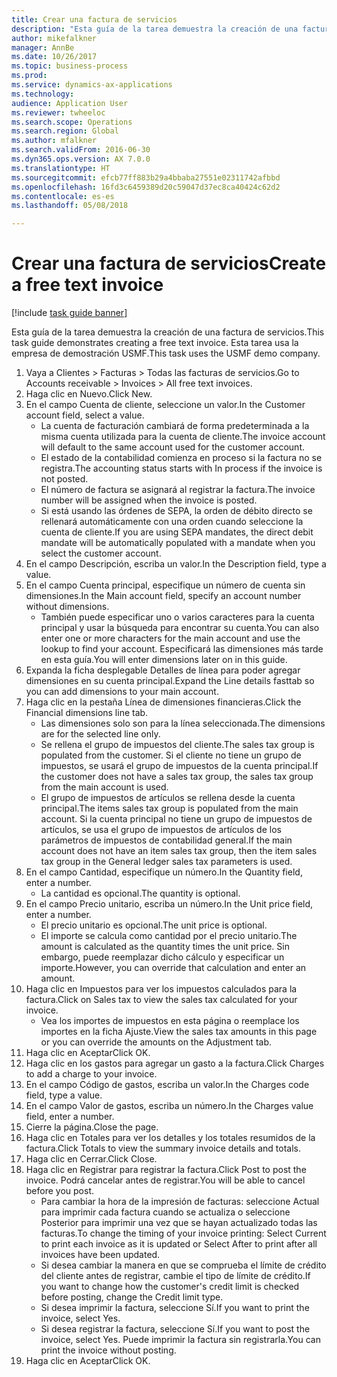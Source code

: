 ```yaml
--- 
title: Crear una factura de servicios
description: "Esta guía de la tarea demuestra la creación de una factura de servicios."
author: mikefalkner
manager: AnnBe
ms.date: 10/26/2017
ms.topic: business-process
ms.prod: 
ms.service: dynamics-ax-applications
ms.technology: 
audience: Application User
ms.reviewer: twheeloc
ms.search.scope: Operations
ms.search.region: Global
ms.author: mfalkner
ms.search.validFrom: 2016-06-30
ms.dyn365.ops.version: AX 7.0.0
ms.translationtype: HT
ms.sourcegitcommit: efcb77ff883b29a4bbaba27551e02311742afbbd
ms.openlocfilehash: 16fd3c6459389d20c59047d37ec8ca40424c62d2
ms.contentlocale: es-es
ms.lasthandoff: 05/08/2018

---
```

# <a name="create-a-free-text-invoice"></a><span data-ttu-id="0ff4d-103">Crear una factura de servicios</span><span class="sxs-lookup"><span data-stu-id="0ff4d-103">Create a free text invoice</span></span>

[!include [task guide banner](../../includes/task-guide-banner.md)]

<span data-ttu-id="0ff4d-104">Esta guía de la tarea demuestra la creación de una factura de servicios.</span><span class="sxs-lookup"><span data-stu-id="0ff4d-104">This task guide demonstrates creating a free text invoice.</span></span> <span data-ttu-id="0ff4d-105">Esta tarea usa la empresa de demostración USMF.</span><span class="sxs-lookup"><span data-stu-id="0ff4d-105">This task uses the USMF demo company.</span></span>

1. <span data-ttu-id="0ff4d-106">Vaya a Clientes > Facturas > Todas las facturas de servicios.</span><span class="sxs-lookup"><span data-stu-id="0ff4d-106">Go to Accounts receivable > Invoices > All free text invoices.</span></span>
2. <span data-ttu-id="0ff4d-107">Haga clic en Nuevo.</span><span class="sxs-lookup"><span data-stu-id="0ff4d-107">Click New.</span></span>
3. <span data-ttu-id="0ff4d-108">En el campo Cuenta de cliente, seleccione un valor.</span><span class="sxs-lookup"><span data-stu-id="0ff4d-108">In the Customer account field, select a value.</span></span>
    * <span data-ttu-id="0ff4d-109">La cuenta de facturación cambiará de forma predeterminada a la misma cuenta utilizada para la cuenta de cliente.</span><span class="sxs-lookup"><span data-stu-id="0ff4d-109">The invoice account will default to the same account used for the customer account.</span></span>   
    * <span data-ttu-id="0ff4d-110">El estado de la contabilidad comienza en proceso si la factura no se registra.</span><span class="sxs-lookup"><span data-stu-id="0ff4d-110">The accounting status starts with In process if the invoice is not posted.</span></span>   
    * <span data-ttu-id="0ff4d-111">El número de factura se asignará al registrar la factura.</span><span class="sxs-lookup"><span data-stu-id="0ff4d-111">The invoice number will be assigned when the invoice is posted.</span></span>  
    * <span data-ttu-id="0ff4d-112">Si está usando las órdenes de SEPA, la orden de débito directo se rellenará automáticamente con una orden cuando seleccione la cuenta de cliente.</span><span class="sxs-lookup"><span data-stu-id="0ff4d-112">If you are using SEPA mandates, the direct debit mandate will be automatically populated with a mandate when you select the customer account.</span></span>  
4. <span data-ttu-id="0ff4d-113">En el campo Descripción, escriba un valor.</span><span class="sxs-lookup"><span data-stu-id="0ff4d-113">In the Description field, type a value.</span></span>
5. <span data-ttu-id="0ff4d-114">En el campo Cuenta principal, especifique un número de cuenta sin dimensiones.</span><span class="sxs-lookup"><span data-stu-id="0ff4d-114">In the Main account field, specify an account number without dimensions.</span></span>
    * <span data-ttu-id="0ff4d-115">También puede especificar uno o varios caracteres para la cuenta principal y usar la búsqueda para encontrar su cuenta.</span><span class="sxs-lookup"><span data-stu-id="0ff4d-115">You can also enter one or more characters for the main account and use the lookup to find your account.</span></span> <span data-ttu-id="0ff4d-116">Especificará las dimensiones más tarde en esta guía.</span><span class="sxs-lookup"><span data-stu-id="0ff4d-116">You will enter dimensions later on in this guide.</span></span>  
6. <span data-ttu-id="0ff4d-117">Expanda la ficha desplegable Detalles de línea para poder agregar dimensiones en su cuenta principal.</span><span class="sxs-lookup"><span data-stu-id="0ff4d-117">Expand the Line details fasttab so you can add dimensions to your main account.</span></span>
7. <span data-ttu-id="0ff4d-118">Haga clic en la pestaña Línea de dimensiones financieras.</span><span class="sxs-lookup"><span data-stu-id="0ff4d-118">Click the Financial dimensions line tab.</span></span>
    * <span data-ttu-id="0ff4d-119">Las dimensiones solo son para la línea seleccionada.</span><span class="sxs-lookup"><span data-stu-id="0ff4d-119">The dimensions are for the selected line only.</span></span>    
    * <span data-ttu-id="0ff4d-120">Se rellena el grupo de impuestos del cliente.</span><span class="sxs-lookup"><span data-stu-id="0ff4d-120">The sales tax group is populated from the customer.</span></span> <span data-ttu-id="0ff4d-121">Si el cliente no tiene un grupo de impuestos, se usará el grupo de impuestos de la cuenta principal.</span><span class="sxs-lookup"><span data-stu-id="0ff4d-121">If the customer does not have a sales tax group, the sales tax group from the main account is used.</span></span>  
    * <span data-ttu-id="0ff4d-122">El grupo de impuestos de artículos se rellena desde la cuenta principal.</span><span class="sxs-lookup"><span data-stu-id="0ff4d-122">The items sales tax group is populated from the main account.</span></span> <span data-ttu-id="0ff4d-123">Si la cuenta principal no tiene un grupo de impuestos de artículos, se usa el grupo de impuestos de artículos de los parámetros de impuestos de contabilidad general.</span><span class="sxs-lookup"><span data-stu-id="0ff4d-123">If the main account does not have an item sales tax group, then the item sales tax group in the General ledger sales tax parameters is used.</span></span>    
8. <span data-ttu-id="0ff4d-124">En el campo Cantidad, especifique un número.</span><span class="sxs-lookup"><span data-stu-id="0ff4d-124">In the Quantity field, enter a number.</span></span>
    * <span data-ttu-id="0ff4d-125">La cantidad es opcional.</span><span class="sxs-lookup"><span data-stu-id="0ff4d-125">The quantity is optional.</span></span>  
9. <span data-ttu-id="0ff4d-126">En el campo Precio unitario, escriba un número.</span><span class="sxs-lookup"><span data-stu-id="0ff4d-126">In the Unit price field, enter a number.</span></span>
    * <span data-ttu-id="0ff4d-127">El precio unitario es opcional.</span><span class="sxs-lookup"><span data-stu-id="0ff4d-127">The unit price is optional.</span></span>  
    * <span data-ttu-id="0ff4d-128">El importe se calcula como cantidad por el precio unitario.</span><span class="sxs-lookup"><span data-stu-id="0ff4d-128">The amount is calculated as the quantity times the unit price.</span></span> <span data-ttu-id="0ff4d-129">Sin embargo, puede reemplazar dicho cálculo y especificar un importe.</span><span class="sxs-lookup"><span data-stu-id="0ff4d-129">However, you can override that calculation and enter an amount.</span></span>  
10. <span data-ttu-id="0ff4d-130">Haga clic en Impuestos para ver los impuestos calculados para la factura.</span><span class="sxs-lookup"><span data-stu-id="0ff4d-130">Click on Sales tax to view the sales tax calculated for your invoice.</span></span>
    * <span data-ttu-id="0ff4d-131">Vea los importes de impuestos en esta página o reemplace los importes en la ficha Ajuste.</span><span class="sxs-lookup"><span data-stu-id="0ff4d-131">View the sales tax amounts in this page or you can override the amounts on the Adjustment tab.</span></span>  
11. <span data-ttu-id="0ff4d-132">Haga clic en Aceptar</span><span class="sxs-lookup"><span data-stu-id="0ff4d-132">Click OK.</span></span>
12. <span data-ttu-id="0ff4d-133">Haga clic en los gastos para agregar un gasto a la factura.</span><span class="sxs-lookup"><span data-stu-id="0ff4d-133">Click Charges to add a charge to your invoice.</span></span> 
13. <span data-ttu-id="0ff4d-134">En el campo Código de gastos, escriba un valor.</span><span class="sxs-lookup"><span data-stu-id="0ff4d-134">In the Charges code field, type a value.</span></span>
14. <span data-ttu-id="0ff4d-135">En el campo Valor de gastos, escriba un número.</span><span class="sxs-lookup"><span data-stu-id="0ff4d-135">In the Charges value field, enter a number.</span></span>
15. <span data-ttu-id="0ff4d-136">Cierre la página.</span><span class="sxs-lookup"><span data-stu-id="0ff4d-136">Close the page.</span></span>
16. <span data-ttu-id="0ff4d-137">Haga clic en Totales para ver los detalles y los totales resumidos de la factura.</span><span class="sxs-lookup"><span data-stu-id="0ff4d-137">Click Totals to view the summary invoice details and totals.</span></span>
17. <span data-ttu-id="0ff4d-138">Haga clic en Cerrar.</span><span class="sxs-lookup"><span data-stu-id="0ff4d-138">Click Close.</span></span>
18. <span data-ttu-id="0ff4d-139">Haga clic en Registrar para registrar la factura.</span><span class="sxs-lookup"><span data-stu-id="0ff4d-139">Click Post to post the invoice.</span></span> <span data-ttu-id="0ff4d-140">Podrá cancelar antes de registrar.</span><span class="sxs-lookup"><span data-stu-id="0ff4d-140">You will be able to cancel before you post.</span></span>
    * <span data-ttu-id="0ff4d-141">Para cambiar la hora de la impresión de facturas: seleccione Actual para imprimir cada factura cuando se actualiza o seleccione Posterior para imprimir una vez que se hayan actualizado todas las facturas.</span><span class="sxs-lookup"><span data-stu-id="0ff4d-141">To change the timing of your invoice printing:  Select Current to print each invoice as it is updated   or  Select After to print after all invoices have been updated.</span></span>  
    * <span data-ttu-id="0ff4d-142">Si desea cambiar la manera en que se comprueba el límite de crédito del cliente antes de registrar, cambie el tipo de límite de crédito.</span><span class="sxs-lookup"><span data-stu-id="0ff4d-142">If you want to change how the customer's credit limit is checked before posting, change the Credit limit type.</span></span>  
    * <span data-ttu-id="0ff4d-143">Si desea imprimir la factura, seleccione Sí.</span><span class="sxs-lookup"><span data-stu-id="0ff4d-143">If you want to print the invoice, select Yes.</span></span>  
    * <span data-ttu-id="0ff4d-144">Si desea registrar la factura, seleccione Sí.</span><span class="sxs-lookup"><span data-stu-id="0ff4d-144">If you want to post the invoice, select Yes.</span></span> <span data-ttu-id="0ff4d-145">Puede imprimir la factura sin registrarla.</span><span class="sxs-lookup"><span data-stu-id="0ff4d-145">You can print the invoice without posting.</span></span>  
19. <span data-ttu-id="0ff4d-146">Haga clic en Aceptar</span><span class="sxs-lookup"><span data-stu-id="0ff4d-146">Click OK.</span></span>


